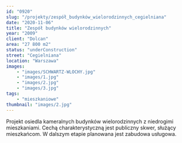```yaml
---
id: "0920"
slug: "/projekty/zespół_budynków_wielorodzinnych_cegielniana"
date: "2020-11-06"
title: "Zespół budynków wielorodzinnych"
year: "2009"
client: "Dolcan"
area: "27 800 m2"
status: "underConstruction"
street: "Cegielniana"
location: "Warszawa"
images: 
    - "images/SCHWARTZ-WLOCHY.jpg"
    - "images/1.jpg"
    - "images/2.jpg"
    - "images/3.jpg" 
tags: 
    - "mieszkaniowe"
thumbnail: "images/2.jpg"
---
```

Projekt osiedla kameralnych budynków wielorodzinnych z&nbsp;niedrogimi mieszkaniami. Cechą charakterystyczną jest publiczny skwer, służący mieszkańcom. W dalszym etapie planowana jest zabudowa usługowa.
